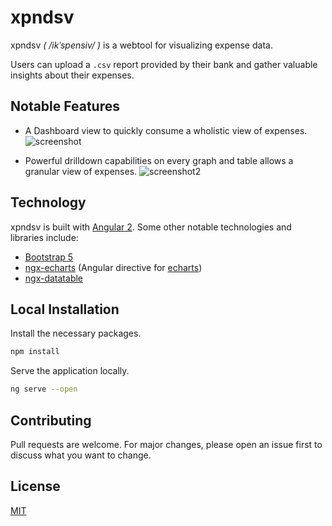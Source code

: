 
# xpndsv

xpndsv *( /ikˈspensiv/ )* is a webtool for visualizing expense data.

Users can upload a `.csv` report provided by their bank and gather valuable insights about their expenses.

## Notable Features

 - A Dashboard view to quickly consume a wholistic view of expenses.
   ![screenshot](https://user-images.githubusercontent.com/11641649/190917772-58db9f50-89cf-440b-bbef-b5e8d8fd917a.png)

 - Powerful drilldown capabilities on every graph and table allows a granular view of expenses.
   ![screenshot2](https://user-images.githubusercontent.com/11641649/190918203-f06490ef-2fd3-4b48-bdb5-0f5764ff58cd.png)

## Technology

xpndsv is built with [Angular 2](https://v14.angular.io/). Some other notable technologies and libraries include:

- [Bootstrap 5](https://getbootstrap.com/docs/5.2/getting-started/introduction/)
- [ngx-echarts](https://www.npmjs.com/package/ngx-echarts) (Angular directive for [echarts](https://github.com/apache/echarts))
- [ngx-datatable](https://swimlane.github.io/ngx-datatable/)


## Local Installation

Install the necessary packages. 

```bash
npm install
```

Serve the application locally.
```bash
ng serve --open
```


## Contributing
Pull requests are welcome. For major changes, please open an issue first to discuss what you want to change.


## License
[MIT](https://choosealicense.com/licenses/mit/)
